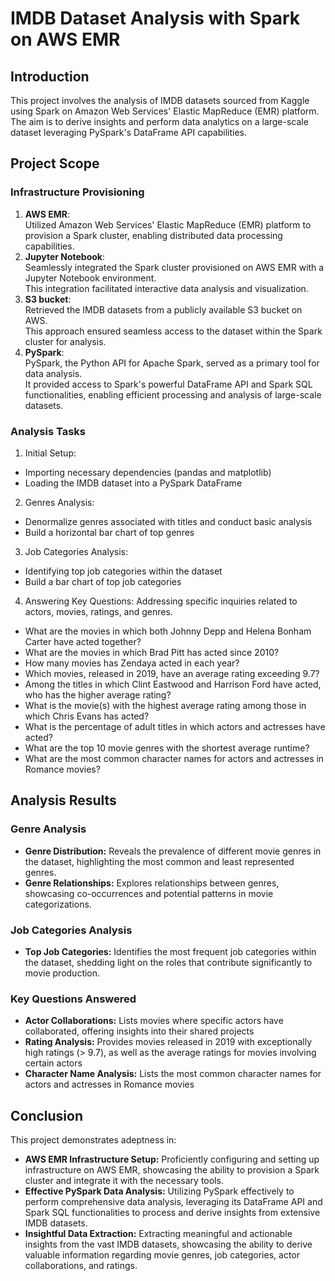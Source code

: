 
# IMDB Dataset Analysis with Spark on AWS EMR





## Introduction
This project involves the analysis of IMDB datasets sourced from Kaggle using Spark on Amazon Web Services' Elastic MapReduce (EMR) platform. The aim is to derive insights and perform data analytics on a large-scale dataset leveraging PySpark's DataFrame API capabilities.


## Project Scope
### Infrastructure Provisioning
1. **AWS EMR**:<br>
    Utilized Amazon Web Services' Elastic MapReduce (EMR) platform to provision a Spark cluster, enabling distributed data processing capabilities.
2. **Jupyter Notebook**:<br>
    Seamlessly integrated the Spark cluster provisioned on AWS EMR with a Jupyter Notebook environment.<br>This integration facilitated interactive data analysis and visualization.
3. **S3 bucket**:<br>
    Retrieved the IMDB datasets from a publicly available S3 bucket on AWS.<br>This approach ensured seamless access to the dataset within the Spark cluster for analysis.
4. **PySpark**:<br>
    PySpark, the Python API for Apache Spark, served as a primary tool for data analysis.<br>It provided access to Spark's powerful DataFrame API and Spark SQL functionalities, enabling efficient processing and analysis of large-scale datasets.
   
### Analysis Tasks
1. Initial Setup:
- Importing necessary dependencies (pandas and matplotlib)
- Loading the IMDB dataset into a PySpark DataFrame
2. Genres Analysis:
- Denormalize genres associated with titles and conduct basic analysis
- Build a horizontal bar chart of top genres
3. Job Categories Analysis:
- Identifying top job categories within the dataset
- Build a bar chart of top job categories
4. Answering Key Questions:
Addressing specific inquiries related to actors, movies, ratings, and genres.
- What are the movies in which both Johnny Depp and Helena Bonham Carter have acted together?
- What are the movies in which Brad Pitt has acted since 2010?
- How many movies has Zendaya acted in each year?
- Which movies, released in 2019, have an average rating exceeding 9.7?
- Among the titles in which Clint Eastwood and Harrison Ford have acted, who has the higher average rating?
- What is the movie(s) with the highest average rating among those in which Chris Evans has acted?
- What is the percentage of adult titles in which actors and actresses have acted?
- What are the top 10 movie genres with the shortest average runtime?
- What are the most common character names for actors and actresses in Romance movies?



## Analysis Results
### Genre Analysis
- **Genre Distribution:** Reveals the prevalence of different movie genres in the dataset, highlighting the most common and least represented genres.
- **Genre Relationships:** Explores relationships between genres, showcasing co-occurrences and potential patterns in movie categorizations.
### Job Categories Analysis
- **Top Job Categories:** Identifies the most frequent job categories within the dataset, shedding light on the roles that contribute significantly to movie production.
### Key Questions Answered
- **Actor Collaborations:** Lists movies where specific actors have collaborated, offering insights into their shared projects
- **Rating Analysis:** Provides movies released in 2019 with exceptionally high ratings (> 9.7), as well as the average ratings for movies involving certain actors
- **Character Name Analysis:** Lists the most common character names for actors and actresses in Romance movies

## Conclusion
This project demonstrates adeptness in:
 - **AWS EMR Infrastructure Setup:** Proficiently configuring and setting up infrastructure on AWS EMR, showcasing the ability to provision a Spark cluster and integrate it with the necessary tools.
- **Effective PySpark Data Analysis:** Utilizing PySpark effectively to perform comprehensive data analysis, leveraging its DataFrame API and Spark SQL functionalities to process and derive insights from extensive IMDB datasets.
- **Insightful Data Extraction:** Extracting meaningful and actionable insights from the vast IMDB datasets, showcasing the ability to derive valuable information regarding movie genres, job categories, actor collaborations, and ratings.
